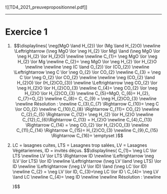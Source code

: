 ![[TD4_2021_preuvepropositionnel.pdf]]

---
# Exercice 1

1.  $$\displaylines{
	   \neg(MgO \land H_{2}) \lor (Mg \land H_{2}O) \newline \Leftrightarrow (\neg MgO \lor \neg H_{2} \lor Mg) \land (\neg MgO \lor \neg H_{2} \lor H_{2}O) \newline
	   \newline
	   C_{1}= \neg MgO \lor \neg H_{2} \lor Mg \newline
	   C_{2}= \neg MgO \lor \neg H_{2} \lor H_{2}O \newline
	   \newline
	   \neg (C \land O_{2}) \lor (CO_{2}) \newline
	   \Leftrightarrow \neg C \lor \neg O_{2} \lor CO_{2} \newline
	   C_{3} = \neg C \lor \neg O_{2} \lor CO_{2} \newline \newline
	   \neg (CO_{2} \land H_{2}O) \lor (H_{2}CO_{3}) \newline \Leftrightarrow \neg CO_{2} \lor \neg H_{2}O \lor H_{2}CO_{3} \newline C_{4}= \neg CO_{2} \lor \neg H_{2}O \lor H_{2}CO_{3}
	   \newline C_{5}=MgO, C_{6}= H_{2}, C_{7}=O_{2} \newline C_{8}= C, C_{9} = \neg H_{2}CO_{3} \newline \newline Résolution : \newline
	   C_{3},C_{7} \Rightarrow C_{10}= \neg C \lor CO_{2} \newline C_{10},C_{8} \Rightarrow C_{11}= CO_{2} \newline C_{2},C_{5} \Rightarrow C_{12}= \neg H_{2} \lor H_{2}O \newline C_{12},C_{6}\Rightarrow C_{13} =  H_{2}O \newline C_{4},C_{13} \Rightarrow C_{14} = \neg CO_{2} \lor H_{2}CO_{3} \newline
	   C_{11},C_{14} \Rightarrow C_{15}= H_{2}CO_{3} \newline
	   C_{9},C_{15} \Rightarrow C_{16}= \emptyset
   }$$
   2. LC = lasagnes cuites, LTS = Lasagnes trop salées, LV = Lasagnes Végétariennes, ID = invités déçus.
      $$\displaylines{
	      C_{1}= \neg LC \lor LTS \newline
	      LV \lor LTS \Rightarrow ID \newline
	      \Leftrightarrow \neg (LV \lor LTS) \lor ID \newline \Leftrightarrow (\neg LV \land \neg LTS) \lor ID \newline \Leftrightarrow (\neg LV \lor ID) \land (\neg LC \lor ID) \newline 
	      C_{2} = \neg LV \lor ID, C_{3}=\neg LC \lor ID \\
	      C_{4}= \neg LV \land LC \newline
	      C_{4}= \neg ID \newline \newline
	      Résolution : \newline
	      
      }$$

